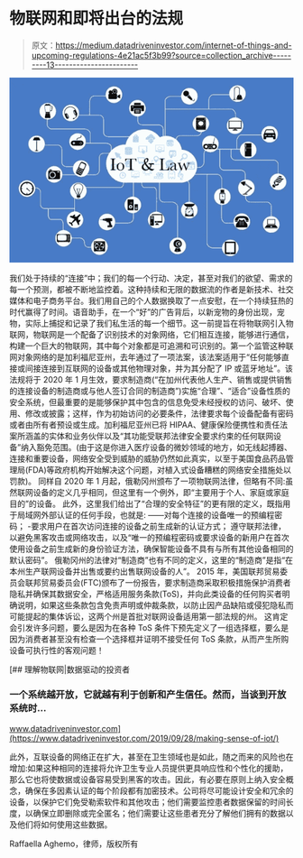 # 物联网和即将出台的法规

> 原文：<https://medium.datadriveninvestor.com/internet-of-things-and-upcoming-regulations-4e21ac5f3b99?source=collection_archive---------13----------------------->

![](img/1c9a21a15b7af209c6c56204b35bddf0.png)

我们处于持续的“连接”中；我们的每一个行动、决定，甚至对我们的欲望、需求的每一个预测，都被不断地监控着。这种持续和无限的数据流的作者是新技术、社交媒体和电子商务平台。我们用自己的个人数据换取了一点安慰，在一个持续狂热的时代赢得了时间。语音助手，在一个“好”的广告背后，以新宠物的身份出现，宠物，实际上捕捉和记录了我们私生活的每一个细节。这一前提旨在将物联网引入物联网，物联网是一个配备了识别技术的对象网络，它们相互连接，能够进行通信，构建一个巨大的物联网，其中每个对象都是可追溯和可识别的。第一个监管这种联网对象网络的是加利福尼亚州，去年通过了一项法案，该法案适用于“任何能够直接或间接连接到互联网的设备或其他物理对象，并为其分配了 IP 或蓝牙地址”。该法规将于 2020 年 1 月生效，要求制造商(“在加州代表他人生产、销售或提供销售的连接设备的制造商或与他人签订合同的制造商”)实施“合理”、“适合”设备性质的安全系统，但最重要的是能够保护其中包含的信息免受未经授权的访问、破坏、使用、修改或披露；这样，作为初始访问的必要条件，法律要求每个设备配备有密码或者由所有者预设或生成。加利福尼亚州已将 HIPAA、健康保险便携性和责任法案所涵盖的实体和业务伙伴以及“其功能受联邦法律安全要求约束的任何联网设备”纳入豁免范围。(由于这是你进入医疗设备的微妙领域的地方，如无线起搏器、连接和重要设备，网络安全受到威胁的威胁仍然如此真实，以至于美国食品药品管理局(FDA)等政府机构开始解决这个问题，对植入式设备糟糕的网络安全措施处以罚款)。
同样自 2020 年 1 月起，俄勒冈州颁布了一项物联网法律，但略有不同:虽然联网设备的定义几乎相同，但这里有一个例外，即“主要用于个人、家庭或家庭目的”的设备。
此外，这里我们给出了“合理的安全特征”的更有限的定义，既指用于局域网外部认证的任何手段，也就是:
——对每个连接的设备唯一的预编程密码；
-要求用户在首次访问连接的设备之前生成新的认证方式；
遵守联邦法律，以避免黑客攻击或网络攻击，以及“唯一的预编程密码或要求设备的新用户在首次使用设备之前生成新的身份验证方法，确保智能设备不具有与所有其他设备相同的默认密码”。
俄勒冈州的法律对“制造商”也有不同的定义，这里的“制造商”是指“在本州生产联网设备并出售或要约出售联网设备的人”。
2015 年，美国联邦贸易委员会联邦贸易委员会(FTC)颁布了一份报告，要求制造商采取积极措施保护消费者隐私并确保其数据安全，严格适用服务条款(ToS)，并向此类设备的任何购买者明确说明，如果这些条款包含免责声明或仲裁条款，以防止因产品缺陷或侵犯隐私而可能提起的集体诉讼，这两个州是首批对联网设备适用第一部法规的州。
这肯定会引发许多问题，要么是因为在各种 ToS 条件下预先定义了一组选择框，要么是因为消费者甚至没有检查一个选择框并证明不接受任何 ToS 条款，从而产生所购设备可执行性的客观问题！

[](https://www.datadriveninvestor.com/2019/09/28/making-sense-of-iot/) [## 理解物联网|数据驱动的投资者

### 一个系统越开放，它就越有利于创新和产生信任。然而，当谈到开放系统时…

www.datadriveninvestor.com](https://www.datadriveninvestor.com/2019/09/28/making-sense-of-iot/) 

此外，互联设备的网络正在扩大，甚至在卫生领域也是如此，随之而来的风险也在增加:如果这种相同的连接将允许卫生专业人员提供更具响应性和个性化的援助，那么它也将使数据或设备容易受到黑客的攻击。因此，有必要在原则上纳入安全概念，确保在多因素认证的每个阶段都有加密技术。公司将尽可能设计安全和冗余的设备，以保护它们免受勒索软件和其他攻击；他们需要监控患者数据保留的时间长度，以确保立即删除或完全匿名；他们需要让这些患者充分了解他们拥有的数据以及他们将如何使用这些数据。

Raffaella Aghemo，律师，版权所有